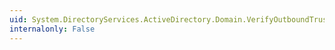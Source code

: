 ```yaml
---
uid: System.DirectoryServices.ActiveDirectory.Domain.VerifyOutboundTrustRelationship(System.String)
internalonly: False
---
```

